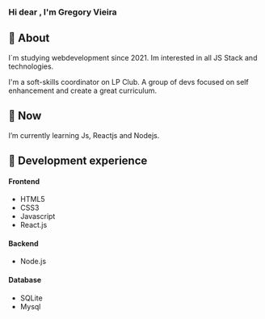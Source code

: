 ### Hi dear , I'm Gregory Vieira


## 🖖 About
I´m  studying webdevelopment since 2021. Im interested in all JS Stack and technologies.

I'm a soft-skills coordinator on LP Club. A group of devs focused on self enhancement and create a great curriculum.



## 🌱 Now
I’m currently learning Js, Reactjs and Nodejs.

## 🚀 Development experience
#### Frontend  
- HTML5
- CSS3
- Javascript
- React.js

#### Backend
- Node.js

#### Database
- SQLite
- Mysql
